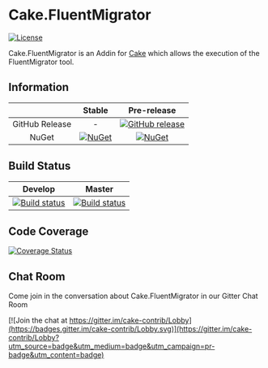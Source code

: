 # Cake.FluentMigrator

[![License](http://img.shields.io/:license-mit-blue.svg)](http://cake-contrib.mit-license.org)

Cake.FluentMigrator is an Addin for [Cake](http://cakebuild.net/) which allows the execution of the FluentMigrator tool.

## Information

||Stable|Pre-release|
|:--:|:--:|:--:|
|GitHub Release|-|[![GitHub release](https://img.shields.io/github/release/cake-contrib/Cake.FluentMigrator.svg)](https://github.com/cake-contrib/Cake.FluentMigrator/releases/latest)|
|NuGet|[![NuGet](https://img.shields.io/nuget/v/Cake.FluentMigrator.svg)](https://www.nuget.org/packages/Cake.FluentMigrator)|[![NuGet](https://img.shields.io/nuget/vpre/Cake.FluentMigrator.svg)](https://www.nuget.org/packages/Cake.FluentMigrator)|

## Build Status

|Develop|Master|
|:--:|:--:|
|[![Build status](https://ci.appveyor.com/api/projects/status/brlof516ht9kk97b/branch/develop?svg=true)](https://ci.appveyor.com/project/cakecontrib/cake-fluentmigrator/branch/develop)|[![Build status](https://ci.appveyor.com/api/projects/status/brlof516ht9kk97b/branch/develop?svg=true)](https://ci.appveyor.com/project/cakecontrib/cake-fluentmigrator/branch/master)|

## Code Coverage

[![Coverage Status](https://coveralls.io/repos/github/cake-contrib/Cake.FluentMigrator/badge.svg?branch=develop)](https://coveralls.io/github/cake-contrib/Cake.FluentMigrator?branch=develop)

## Chat Room
Come join in the conversation about Cake.FluentMigrator in our Gitter Chat Room

[![Join the chat at https://gitter.im/cake-contrib/Lobby](https://badges.gitter.im/cake-contrib/Lobby.svg)](https://gitter.im/cake-contrib/Lobby?utm_source=badge&utm_medium=badge&utm_campaign=pr-badge&utm_content=badge)
